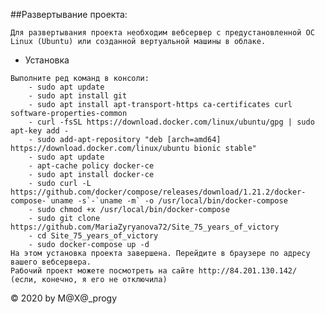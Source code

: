 ##Развертывание проекта:
    
    Для развертывания проекта необходим вебсервер с предустановленной OC Linux (Ubuntu) или созданной вертуальной машины в облаке.

   + Установка
   
    Выполните ред команд в консоли: 
        - sudo apt update
        - sudo apt install git
        - sudo apt install apt-transport-https ca-certificates curl software-properties-common
        - curl -fsSL https://download.docker.com/linux/ubuntu/gpg | sudo apt-key add -
        - sudo add-apt-repository "deb [arch=amd64] https://download.docker.com/linux/ubuntu bionic stable"
        - sudo apt update
        - apt-cache policy docker-ce
        - sudo apt install docker-ce
        - sudo curl -L https://github.com/docker/compose/releases/download/1.21.2/docker-compose-`uname -s`-`uname -m` -o /usr/local/bin/docker-compose
        - sudo chmod +x /usr/local/bin/docker-compose
        - sudo git clone https://github.com/MariaZyryanova72/Site_75_years_of_victory
        - cd Site_75_years_of_victory
        - sudo docker-compose up -d
    На этом установка проекта завершена. Перейдите в браузере по адресу вашего вебсервера.
    Рабочий проект можете посмотреть на сайте http://84.201.130.142/ (если, конечно, я его не отключила)
 

© 2020 by M@X@_progy